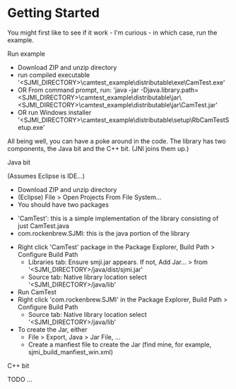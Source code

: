 # Getting Started

You might first like to see if it work - I'm curious - in which case, run the example.

Run example

* Download ZIP and unzip directory
* run compiled executable '<SJMI_DIRECTORY>\camtest_example\distributable\exe\CamTest.exe'
* OR From command prompt, run:
  'java -jar -Djava.library.path=<SJMI_DIRECTORY>\camtest_example\distributable\jar\ <SJMI_DIRECTORY>\camtest_example\distributable\jar\CamTest.jar'
* OR run Windows installer '<SJMI_DIRECTORY>\camtest_example\distributable\setup\RbCamTestSetup.exe'

All being well, you can have a poke around in the code. The library has two components, the Java bit and the C++ bit. (JNI joins them up.)

Java bit

(Assumes Eclipse is IDE...)

* Download ZIP and unzip directory
* (Eclipse) File > Open Projects From File System...
* You should have two packages
 - 'CamTest': this is a simple implementation of the library consisting of just CamTest.java
 - com.rockenbrew.SJMI: this is the java portion of the library
* Right click 'CamTest' package in the Package Explorer, Build Path > Configure Build Path 
  * Libraries tab: Ensure smji.jar appears. If not, Add Jar... > from '<SJMI_DIRECTORY>/java/dist/sjmi.jar'
  * Source tab: Native library location select '<SJMI_DIRECTORY>/java/lib'
* Run CamTest
* Right click 'com.rockenbrew.SJMI' in the Package Explorer, Build Path > Configure Build Path 
  * Source tab: Native library location select '<SJMI_DIRECTORY>/java/lib'
* To create the Jar, either  
  * File > Export, Java > Jar File, ...
  * Create a manfiest file to create the Jar (find mine, for example, sjmi_build_manfiest_win.xml)

 C++ bit
 
TODO ...
